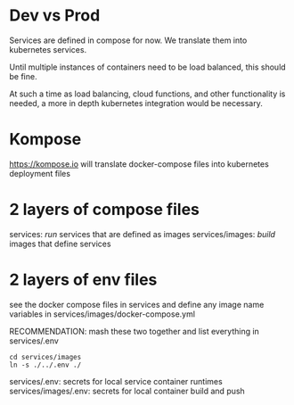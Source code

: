 # Dev vs Prod
Services are defined in compose for now. We translate them into kubernetes services. 

Until multiple instances of containers need to be load balanced, this should be fine. 

At such a time as load balancing, cloud functions, and other functionality is needed, a more in depth kubernetes integration would be necessary. 

# Kompose
https://kompose.io will translate docker-compose files into kubernetes deployment files

# 2 layers of compose files
services: *run* services that are defined as images
services/images: *build* images that define services

# 2 layers of env files
see the docker compose files in services and define any image name variables in services/images/docker-compose.yml

RECOMMENDATION: mash these two together and list everything in services/.env

    cd services/images
    ln -s ./../.env ./

services/.env: secrets for local service container runtimes
services/images/.env: secrets for local container build and push

